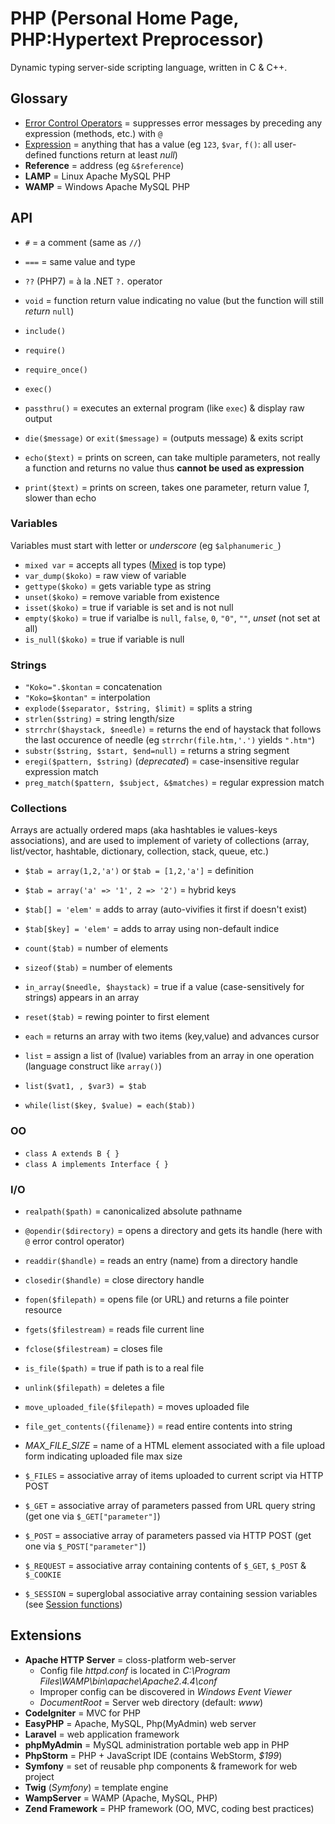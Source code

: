 # PHP (Personal Home Page, PHP:Hypertext Preprocessor)

Dynamic typing server-side scripting language, written in C & C++.

## Glossary

* [Error Control Operators](https://www.php.net/manual/en/language.operators.errorcontrol.php) = suppresses error messages by preceding any expression (methods, etc.) with `@`
* [Expression](https://www.php.net/manual/en/language.expressions.php) = anything that has a value (eg `123`, `$var`, `f()`: all user-defined functions return at least _null_)
* **Reference** = address (eg `&$reference`)
* **LAMP** = Linux Apache MySQL PHP
* **WAMP** = Windows Apache MySQL PHP

## API

* `#` = a comment (same as `//`)
* `===` = same value and type
* `??` (PHP7) = à la .NET `?.` operator
* `void` = function return value indicating no value (but the function will still _return_ `null`)

* `include()`
* `require()`
* `require_once()`
* `exec()`
* `passthru()` = executes an external program (like `exec`) & display raw output
* `die($message)` or `exit($message)` = (outputs message) & exits script
* `echo($text)` = prints on screen, can take multiple parameters, not really a function and returns no value thus **cannot be used as expression**
* `print($text)` = prints on screen, takes one parameter, return value _1_, slower than echo

### Variables

Variables must start with letter or _underscore_ (eg `$alphanumeric_`)

* `mixed var` = accepts all types ([Mixed](https://www.php.net/manual/en/language.types.mixed.php) is top type)
* `var_dump($koko)` = raw view of variable
* `gettype($koko)` = gets variable type as string
* `unset($koko)` = remove variable from existence
* `isset($koko)` = true if variable is set and is not null
* `empty($koko)` = true if varialbe is `null`, `false`, `0`, `"0"`, `""`, _unset_ (not set at all)
* `is_null($koko)` = true if variable is null

### Strings

* `"Koko=".$kontan` = concatenation
* `"Koko=$kontan"` = interpolation
* `explode($separator, $string, $limit)` = splits a string
* `strlen($string)` = string length/size
* `strrchr($haystack, $needle)` = returns the end of haystack that follows the last occurence of needle (eg `strrchr(file.htm,'.')` yields `".htm"`)
* `substr($string, $start, $end=null)` = returns a string segment
* `eregi($pattern, $string)` (_deprecated_) = case-insensitive regular expression match
* `preg_match($pattern, $subject, &$matches)` = regular expression match

### Collections

Arrays are actually ordered maps (aka hashtables ie values-keys associations), and are used to implement of variety of collections (array, list/vector, hashtable, dictionary, collection, stack, queue, etc.)

* `$tab = array(1,2,'a')` or `$tab = [1,2,'a']` = definition
* `$tab = array('a' => '1', 2 => '2')` = hybrid keys
* `$tab[] = 'elem'` = adds to array (auto-vivifies it first if doesn't exist)
* `$tab[$key] = 'elem'` = adds to array using non-default indice

* `count($tab)` = number of elements
* `sizeof($tab)` = number of elements
* `in_array($needle, $haystack)` = true if a value (case-sensitively for strings) appears in an array

* `reset($tab)` = rewing pointer to first element
* `each` = returns an array with two items (key,value) and advances cursor
* `list` = assign a list of (lvalue) variables from an array in one operation (language construct like `array()`)
* `list($vat1, , $var3) = $tab`
* `while(list($key, $value) = each($tab))`

### OO

* `class A extends B { }`
* `class A implements Interface { }`

### I/O

* `realpath($path)` = canonicalized absolute pathname
* `@opendir($directory)` = opens a directory and gets its handle (here with `@` error control operator)
* `readdir($handle)` = reads an entry (name) from a directory handle
* `closedir($handle)` = close directory handle

* `fopen($filepath)` = opens file (or URL) and returns a file pointer resource
* `fgets($filestream)` = reads file current line
* `fclose($filestream)` = closes file
* `is_file($path)` = true if path is to a real file
* `unlink($filepath)` = deletes a file
* `move_uploaded_file($filepath)` = moves uploaded file
* `file_get_contents({filename})` = read entire contents into string

* _MAX\_FILE\_SIZE_ = name of a HTML element associated with a file upload form indicating uploaded file max size
* `$_FILES` = associative array of items uploaded to current script via HTTP POST
* `$_GET` = associative array of parameters passed from URL query string (get one via `$_GET["parameter"]`)
* `$_POST` = associative array of parameters passed via HTTP POST (get one via `$_POST["parameter"]`)
* `$_REQUEST` = associative array containing contents of `$_GET`, `$_POST` & `$_COOKIE`
* `$_SESSION` = superglobal associative array containing session variables (see [Session functions](https://www.php.net/manual/en/ref.session.php))

## Extensions

* **Apache HTTP Server** = closs-platform web-server
  * Config file _httpd.conf_ is located in _C:\Program Files\WAMP\bin\apache\Apache2.4.4\conf_
  * Improper config can be discovered in _Windows Event Viewer_
  * _DocumentRoot_ = Server web directory (default: _www_)
* **CodeIgniter** = MVC for PHP
* **EasyPHP** = Apache, MySQL, Php(MyAdmin) web server
* **Laravel** = web application framework
* **phpMyAdmin** = MySQL administration portable web app in PHP
* **PhpStorm** = PHP + JavaScript IDE (contains WebStorm, _$199_)
* **Symfony** = set of reusable php components & framework for web project
* **Twig** (_Symfony_) = template engine
* **WampServer** = WAMP (Apache, MySQL, PHP)
* **Zend Framework** = PHP framework (OO, MVC, coding best practices)
